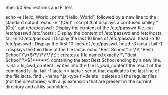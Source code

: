 Shell I/0 Redirections and Filters

echo -e Hello, World : prints “Hello, World”, followed by a new line to the standard output.
echo -e \"\(\Ôo\)\' : script that displays a confused smiley "(Ôo)'.
cat /etc/passwd : Display the content of the /etc/passwd file.
cat /etc/passwd /etc/hosts : Display the content of /etc/passwd and /etc/hosts.
tail -n 10 /etc/passwd : Display the last 10 lines of /etc/passwd.
head -n 10 /etc/passwd : Display the first 10 lines of /etc/passwd.
head -3 iacta | tail -1 : displays the third line of the file iacta.
echo "Best School" > \\\*\\\\\'\"Best\ School\"\\\'\\\\\*\$\\\?\\\*\\\*\\\*\\\*\\\*\:\) : creates a file named exactly \*\\'"Best School"\'\\*$\?\*\*\*\*\*:) containing the text Best School ending by a new line.
ls -la > ls_cwd_content : writes into the file ls_cwd_content the result of the command ls -la.
tail -1 iacta >> iacta : script that duplicates the last line of the file iacta.
find . -name \*.js -type f -delete :  deletes all the regular files (not the directories) with a .js extension that are present in the current directory and all its subfolders.
